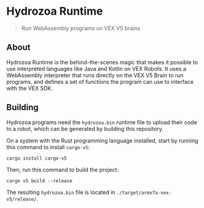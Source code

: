 # Hydrozoa Runtime

> Run WebAssembly programs on VEX V5 brains

## About

Hydrozoa Runtime is the behind-the-scenes magic that makes it possible to use interpreted languages like Java and Kotlin on VEX Robots. It uses a WebAssembly interpreter that runs directly on the VEX V5 Brain to run programs, and defines a set of functions the program can use to interface with the VEX SDK.

## Building

Hydrozoa programs need the `hydrozoa.bin` runtime file to upload their code to a robot, which can be generated by building this repository.

On a system with the Rust programming language installed, start by running this command to install `cargo-v5`:

```
cargo install cargo-v5
```

Then, run this command to build the project:

```
cargo v5 build --release
```

The resulting `hydrozoa.bin` file is located in `./target/armv7a-vex-v5/release/`.
